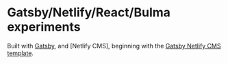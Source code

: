 # Gatsby/Netlify/React/Bulma experiments

Built with [Gatsby](https://www.gatsbyjs.org/), and [Netlify CMS], beginning with the [Gatsby Netlify CMS template](https://github.com/netlify-templates/gatsby-starter-netlify-cms).